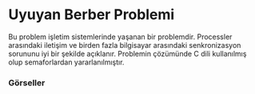 # Uyuyan Berber Problemi
Bu problem işletim sistemlerinde yaşanan bir problemdir. Processler arasındaki iletişim ve birden fazla bilgisayar arasındaki 
senkronizasyon sorununu iyi bir şekilde açıklanır. Problemin çözümünde C dili kullanılmış olup semaforlardan yararlanılmıştır.
### Görseller
